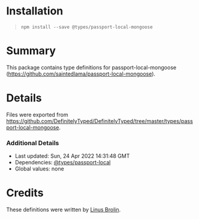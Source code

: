 # Installation
> `npm install --save @types/passport-local-mongoose`

# Summary
This package contains type definitions for passport-local-mongoose (https://github.com/saintedlama/passport-local-mongoose).

# Details
Files were exported from https://github.com/DefinitelyTyped/DefinitelyTyped/tree/master/types/passport-local-mongoose.

### Additional Details
 * Last updated: Sun, 24 Apr 2022 14:31:48 GMT
 * Dependencies: [@types/passport-local](https://npmjs.com/package/@types/passport-local)
 * Global values: none

# Credits
These definitions were written by [Linus Brolin](https://github.com/linusbrolin).
